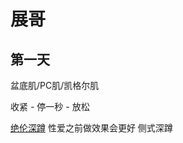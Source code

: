 # 展哥

## 第一天

盆底肌/PC肌/凯格尔肌

收紧 - 停一秒 - 放松


[绝伦深蹲](https://www.youtube.com/watch?v=aHbgQg9Ksu8) 性爱之前做效果会更好
侧式深蹲